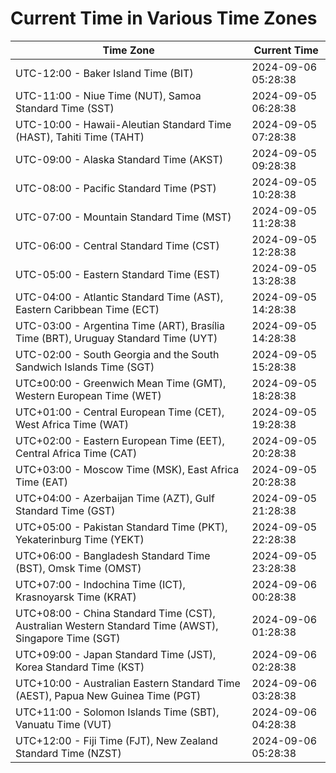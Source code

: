 # Current Time in Various Time Zones

| Time Zone | Current Time |
|-----------|--------------|
| UTC-12:00 - Baker Island Time (BIT) | 2024-09-06 05:28:38 |
| UTC-11:00 - Niue Time (NUT), Samoa Standard Time (SST) | 2024-09-05 06:28:38 |
| UTC-10:00 - Hawaii-Aleutian Standard Time (HAST), Tahiti Time (TAHT) | 2024-09-05 07:28:38 |
| UTC-09:00 - Alaska Standard Time (AKST) | 2024-09-05 09:28:38 |
| UTC-08:00 - Pacific Standard Time (PST) | 2024-09-05 10:28:38 |
| UTC-07:00 - Mountain Standard Time (MST) | 2024-09-05 11:28:38 |
| UTC-06:00 - Central Standard Time (CST) | 2024-09-05 12:28:38 |
| UTC-05:00 - Eastern Standard Time (EST) | 2024-09-05 13:28:38 |
| UTC-04:00 - Atlantic Standard Time (AST), Eastern Caribbean Time (ECT) | 2024-09-05 14:28:38 |
| UTC-03:00 - Argentina Time (ART), Brasília Time (BRT), Uruguay Standard Time (UYT) | 2024-09-05 14:28:38 |
| UTC-02:00 - South Georgia and the South Sandwich Islands Time (SGT) | 2024-09-05 15:28:38 |
| UTC±00:00 - Greenwich Mean Time (GMT), Western European Time (WET) | 2024-09-05 18:28:38 |
| UTC+01:00 - Central European Time (CET), West Africa Time (WAT) | 2024-09-05 19:28:38 |
| UTC+02:00 - Eastern European Time (EET), Central Africa Time (CAT) | 2024-09-05 20:28:38 |
| UTC+03:00 - Moscow Time (MSK), East Africa Time (EAT) | 2024-09-05 20:28:38 |
| UTC+04:00 - Azerbaijan Time (AZT), Gulf Standard Time (GST) | 2024-09-05 21:28:38 |
| UTC+05:00 - Pakistan Standard Time (PKT), Yekaterinburg Time (YEKT) | 2024-09-05 22:28:38 |
| UTC+06:00 - Bangladesh Standard Time (BST), Omsk Time (OMST) | 2024-09-05 23:28:38 |
| UTC+07:00 - Indochina Time (ICT), Krasnoyarsk Time (KRAT) | 2024-09-06 00:28:38 |
| UTC+08:00 - China Standard Time (CST), Australian Western Standard Time (AWST), Singapore Time (SGT) | 2024-09-06 01:28:38 |
| UTC+09:00 - Japan Standard Time (JST), Korea Standard Time (KST) | 2024-09-06 02:28:38 |
| UTC+10:00 - Australian Eastern Standard Time (AEST), Papua New Guinea Time (PGT) | 2024-09-06 03:28:38 |
| UTC+11:00 - Solomon Islands Time (SBT), Vanuatu Time (VUT) | 2024-09-06 04:28:38 |
| UTC+12:00 - Fiji Time (FJT), New Zealand Standard Time (NZST) | 2024-09-06 05:28:38 |

